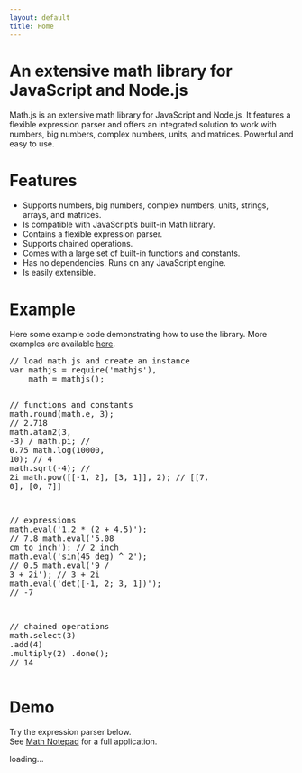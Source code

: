 ```yaml
---
layout: default
title: Home
---
```


# An extensive math library for JavaScript and Node.js

Math.js is an extensive math library for JavaScript and Node.js.
It features a flexible expression parser and offers an integrated solution
to work with numbers, big numbers, complex numbers, units, and matrices.
Powerful and easy to use.


# Features

- Supports numbers, big numbers, complex numbers, units, strings, arrays, and matrices.
- Is compatible with JavaScript’s built-in Math library.
- Contains a flexible expression parser.
- Supports chained operations.
- Comes with a large set of built-in functions and constants.
- Has no dependencies. Runs on any JavaScript engine.
- Is easily extensible.

<div class="cols">
  <div class="left">
    <h1>Example</h1>
    <p>
      Here some example code demonstrating how to use the library.
      More examples are available
      <a href="https://github.com/josdejong/mathjs/tree/master/examples/">here</a>.
    </p>
    <pre id="example">
<span class="comment">// load math.js and create an instance</span>
<span class="keyword">var</span> mathjs = require(<span class="string">'mathjs'</span>),
    math = mathjs();

<span class="comment">// functions and constants</span>
math.round(math.e, <span class="number">3</span>);            <span class="comment">// 2.718</span>
math.atan2(<span class="number">3</span>, <span class="number">-3</span>) / math.pi;      <span class="comment">// 0.75</span>
math.log(<span class="number">10000</span>, <span class="number">10</span>);              <span class="comment">// 4</span>
math.sqrt(<span class="number">-4</span>);                    <span class="comment">// 2i</span>
math.pow([[-1, 2], [3, 1]], 2);
     <span class="comment">// [[7, 0], [0, 7]]</span>

<span class="comment">// expressions</span>
math.eval(<span class="string">'1.2 * (2 + 4.5)'</span>);     <span class="comment">// 7.8</span>
math.eval(<span class="string">'5.08 cm to inch'</span>);     <span class="comment">// 2 inch</span>
math.eval(<span class="string">'sin(45 deg) ^ 2'</span>);     <span class="comment">// 0.5</span>
math.eval(<span class="string">'9 / 3 + 2i'</span>);          <span class="comment">// 3 + 2i</span>
math.eval(<span class="string">'det([-1, 2; 3, 1])'</span>);  <span class="comment">// -7</span>

<span class="comment">// chained operations</span>
math.select(<span class="number">3</span>)
    .add(<span class="number">4</span>)
    .multiply(<span class="number">2</span>)
    .done(); <span class="comment">// 14</span>
</pre>
  </div>
  <div class="right">
    <h1>Demo</h1>
      <p>
        Try the expression parser below.<br>
        See <a href="http://mathnotepad.com/">Math Notepad</a> for a full application.
      </p>
      <div id="commandline">loading...</div>
      <script type="text/javascript">
        // create an instance of math.js
        var math = mathjs();

        var editor = new CommandLineEditor({
            container: document.getElementById('commandline'),
            math: math
        });
      </script>
      <div class="tips">
        Shortcut keys:
        <ul>
          <li>Press <b>S</b> to set focus to the input field</li>
          <li>Press <b>Ctrl+F11</b> to toggle full screen</li>
          <li>Enter <b>"clear"</b> to clear history</li>
        </ul>
      </div>
  </div>
  <div class="end">&nbsp;</div>
</div>


# Install or download

Math.js can be installed using [npm](https://npmjs.org/):

    npm install mathjs

Math.js can be downloaded or linked from [cdnjs](http://cdnjs.com/):

<table>
  <tr>
    <td>
      <a href="http://cdnjs.cloudflare.com/ajax/libs/mathjs/0.21.0/math.js">
        Development (version 0.21.0)
      </a>
    </td>
    <td>
      <span id="development-size">693 kB</span>, uncompressed with comments
    </td>
  </tr>
  <tr>
    <td>
      <a href="http://cdnjs.cloudflare.com/ajax/libs/mathjs/0.21.0/math.min.js">
        Production (version 0.21.0)
      </a>
    </td>
    <td>
      <span id="production-size">57 kB</span>, minified and gzipped
    </td>
  </tr>
</table>

*Note: The API of math.js is not fully stabilized. Please read [what is changed](https://github.com/josdejong/mathjs/blob/master/HISTORY.md) before upgrading to the newest version.*


# Documentation

- [Getting Started](https://github.com/josdejong/mathjs/blob/master/docs/getting_started.md)
- [Overview](https://github.com/josdejong/mathjs/blob/master/docs/index.md)
- [Examples](https://github.com/josdejong/mathjs/tree/master/examples/)
- [History](https://github.com/josdejong/mathjs/blob/master/HISTORY.md)


# License

Math.js is open source and licensed under the
[Apache 2.0 License](http://www.apache.org/licenses/LICENSE-2.0)
